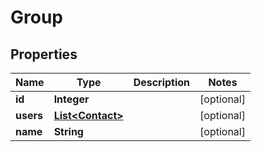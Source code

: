 
# Group

## Properties
Name | Type | Description | Notes
------------ | ------------- | ------------- | -------------
**id** | **Integer** |  |  [optional]
**users** | [**List&lt;Contact&gt;**](Contact.md) |  |  [optional]
**name** | **String** |  |  [optional]



